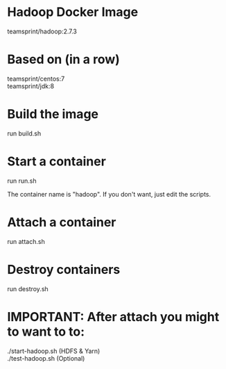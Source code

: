 # Hadoop Docker Image

teamsprint/hadoop:2.7.3

# Based on (in a row)

teamsprint/centos:7<br/>
teamsprint/jdk:8<br/>

# Build the image

run build.sh

# Start a container

run run.sh

The container name is "hadoop". If you don't want, just edit the scripts.

# Attach a container

run attach.sh

# Destroy containers

run destroy.sh

# IMPORTANT: After attach you might to want to to:
./start-hadoop.sh (HDFS & Yarn)<br/>
./test-hadoop.sh (Optional)<br/>


